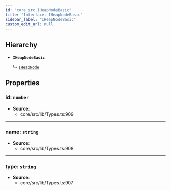 ```yaml
---
id: "core_src.IHeapNodeBasic"
title: "Interface: IHeapNodeBasic"
sidebar_label: "IHeapNodeBasic"
custom_edit_url: null
---
```


## Hierarchy

- **`IHeapNodeBasic`**

  ↳ [`IHeapNode`](core_src.IHeapNode.md)

## Properties

### <a id="id" name="id"></a> **id**: `number`

 * **Source**:
    * core/src/lib/Types.ts:909

___

### <a id="name" name="name"></a> **name**: `string`

 * **Source**:
    * core/src/lib/Types.ts:908

___

### <a id="type" name="type"></a> **type**: `string`

 * **Source**:
    * core/src/lib/Types.ts:907
